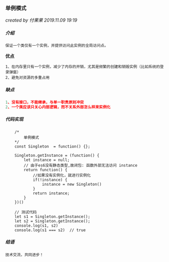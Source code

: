 ### 单例模式

*created by 付果果  2019.11.09 19:19*

##### 介绍

```javascript
保证一个类仅有一个实例，并提供访问此实例的全局访问点。
```

**优点** 

```
1、在内存里只有一个实例，减少了内存的开销，尤其是频繁的创建和销毁实例（比如系统的登录弹窗）
2、避免对资源的多重占用
```

##### 缺点

```javascript
1、没有接口，不能继承，与单一职责原则冲突
2、一个类应该只关心内部逻辑，而不关系外部怎么样来实例化
```

##### 代码实现

```
    /*
        单例模式
    */
    const Singleton  = function() {};

    Singleton.getInstance = (function() {
        let instance = null;
        // 由于es6没有静态类型,故闭包: 函数外部无法访问 instance
        return function() {
        	//如果没有实例化，就进行实例化
            if(!instance) {
                instance = new Singleton()
            } 
            return instance;
        }
    })()

    // 测试代码
    let s1 = Singleton.getInstance();
    let s2 = Singleton.getInstance();
    console.log(s1, s2)
    console.log(s1 === s2)  // true
```

##### 结语

```javascript
技术交流，共同进步！
```

